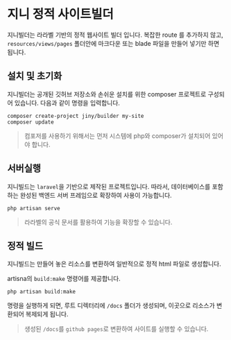 # 지니 정적 사이트빌더
지니빌더는 라라벨 기반의 정적 웹사이트 빌더 입니다. 복잡한 route 를 추가하지 않고, `resources/views/pages` 폴더안에 마크다운 또는 blade 파일을 만들어 넣기만 하면 됩니다.

## 설치 및 초기화
지니빌더는 공개된 깃허브 저장소와 손쉬운 설치를 위한 composer 프로젝트로 구성되어 있습니다. 다음과 같이 명령을 입력합니다.

```
composer create-project jiny/builder my-site
composer update
```

> 컴포저를 사용하기 위해서는 먼저 시스템에 php와 composer가 설치되어 있어야 합니다.


## 서버실행
지니빌드는 `laravel`을 기반으로 제작된 프로젝트입니다. 따라서, 데이터베이스를 포함하는 완성된 백엔드 서버 프레임으로 확장하여 사용이 가능합니다.

```
php artisan serve
```

> 라라벨의 공식 문서를 활용하여 기능을 확장할 수 있습니다.


## 정적 빌드
지니빌드는 만들어 놓은 리소스를 변환하여 일반적으로 정적 html 파일로 생성합니다.  

artisna의 `build:make` 명령어를 제공합니다. 
```
php artisan build:make
```

명령을 실행하게 되면, 루트 디렉터리에 `/docs` 폴더가 생성되며, 이곳으로 리소스가 변환되어 복제되게 됩니다.

> 생성된 `/docs`를 `github pages`로 변환하여 사이트를 실행할 수 있습니다.

